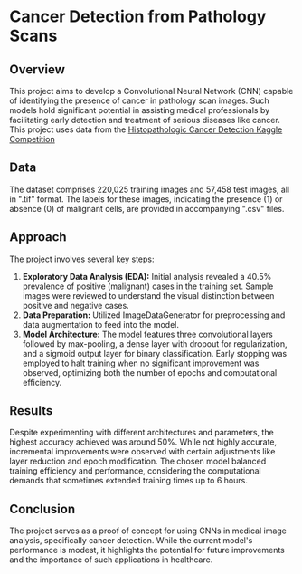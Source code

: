 # Cancer Detection from Pathology Scans

## Overview

This project aims to develop a Convolutional Neural Network (CNN) capable of identifying the presence of cancer in pathology scan images. Such models hold significant potential in assisting medical professionals by facilitating early detection and treatment of serious diseases like cancer. This project uses data from the [Histopathologic Cancer Detection Kaggle Competition](https://www.kaggle.com/c/histopathologic-cancer-detection/overview)

## Data

The dataset comprises 220,025 training images and 57,458 test images, all in ".tif" format. The labels for these images, indicating the presence (1) or absence (0) of malignant cells, are provided in accompanying ".csv" files.

## Approach

The project involves several key steps:
1. **Exploratory Data Analysis (EDA):** Initial analysis revealed a 40.5% prevalence of positive (malignant) cases in the training set. Sample images were reviewed to understand the visual distinction between positive and negative cases.
2. **Data Preparation:** Utilized ImageDataGenerator for preprocessing and data augmentation to feed into the model.
3. **Model Architecture:** The model features three convolutional layers followed by max-pooling, a dense layer with dropout for regularization, and a sigmoid output layer for binary classification. Early stopping was employed to halt training when no significant improvement was observed, optimizing both the number of epochs and computational efficiency.

## Results

Despite experimenting with different architectures and parameters, the highest accuracy achieved was around 50%. While not highly accurate, incremental improvements were observed with certain adjustments like layer reduction and epoch modification. The chosen model balanced training efficiency and performance, considering the computational demands that sometimes extended training times up to 6 hours.

## Conclusion

The project serves as a proof of concept for using CNNs in medical image analysis, specifically cancer detection. While the current model's performance is modest, it highlights the potential for future improvements and the importance of such applications in healthcare.
